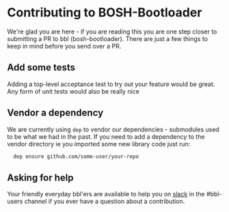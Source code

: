 # Contributing to BOSH-Bootloader

We're glad you are here - if you are reading this you are one step closer to submitting a PR to bbl (bosh-bootloader).
There are just a few things to keep in mind before you send over a PR.

## Add some tests

Adding a top-level acceptance test to try out your feature would be great. Any form of unit tests would
also be really nice

## Vendor a dependency

We are currently using `dep` to vendor our dependencies - submodules used to be what we had in the past.
If you need to add a dependency to the vendor directory ie you imported some new library code just run:

```sh
  dep ensure github.com/some-user/your-repo
```

## Asking for help

Your friendly everyday bbl'ers are available to help you on [slack](https://cloudfoundry.slack.com) in
the #bbl-users channel if you ever have a question about a contribution.
